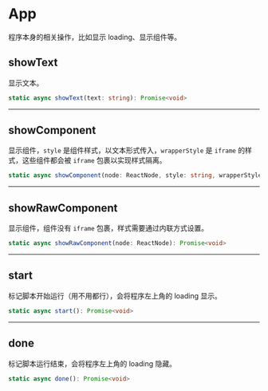 # App
程序本身的相关操作，比如显示 loading、显示组件等。

## showText
显示文本。

```typescript
static async showText(text: string): Promise<void>
```

---

## showComponent
显示组件，`style` 是组件样式，以文本形式传入，`wrapperStyle` 是 `iframe` 的样式，这些组件都会被 `iframe` 包裹以实现样式隔离。

```typescript
static async showComponent(node: ReactNode, style: string, wrapperStyle?: CSSProperties): Promise<void>
```

---

## showRawComponent
显示组件，组件没有 `iframe` 包裹，样式需要通过内联方式设置。

```typescript
static async showRawComponent(node: ReactNode): Promise<void>
```

---

## start
标记脚本开始运行（用不用都行），会将程序左上角的 loading 显示。

```typescript
static async start(): Promise<void>
```

---

## done
标记脚本运行结束，会将程序左上角的 loading 隐藏。

```typescript
static async done(): Promise<void>
```
